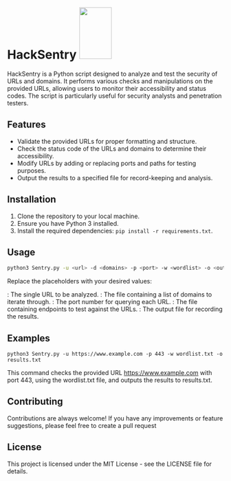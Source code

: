 # HackSentry <img src ="https://github.com/xsudoxx/HackSentry/assets/127046919/98448f5d-915e-4805-b445-ad12e736b926" width = "75" height = "120"/>

HackSentry is a Python script designed to analyze and test the security of URLs and domains. It performs various checks and manipulations on the provided URLs, allowing users to monitor their accessibility and status codes. The script is particularly useful for security analysts and penetration testers.

## Features

- Validate the provided URLs for proper formatting and structure.
- Check the status code of the URLs and domains to determine their accessibility.
- Modify URLs by adding or replacing ports and paths for testing purposes.
- Output the results to a specified file for record-keeping and analysis.

## Installation

1. Clone the repository to your local machine.
2. Ensure you have Python 3 installed.
3. Install the required dependencies: `pip install -r requirements.txt`.

## Usage

```bash
python3 Sentry.py -u <url> -d <domains> -p <port> -w <wordlist> -o <output>
```
Replace the placeholders with your desired values:

<url>: The single URL to be analyzed.
<domains>: The file containing a list of domains to iterate through.
<port>: The port number for querying each URL.
<wordlist>: The file containing endpoints to test against the URLs.
<output>: The output file for recording the results.

## Examples
```
python3 Sentry.py -u https://www.example.com -p 443 -w wordlist.txt -o results.txt
```
This command checks the provided URL https://www.example.com with port 443, using the wordlist.txt file, and outputs the results to results.txt.

## Contributing
Contributions are always welcome! If you have any improvements or feature suggestions, please feel free to create a pull request

## License
This project is licensed under the MIT License - see the LICENSE file for details.
